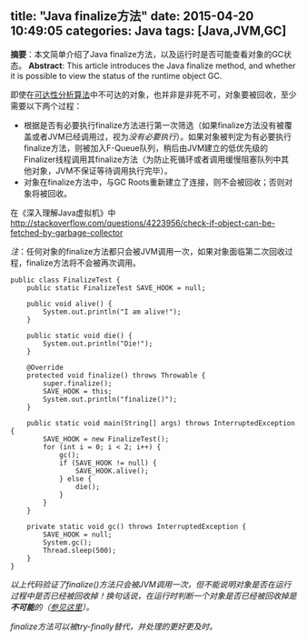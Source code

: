 title: "Java finalize方法"
date: 2015-04-20 10:49:05
categories: Java
tags: [Java,JVM,GC]
---
**摘要**：本文简单介绍了Java finalize方法，以及运行时是否可能查看对象的GC状态。
**Abstract**: This article introduces the Java finalize method, and whether it is possible to view the status of the runtime object GC.
<!-- more -->

即使在[可达性分析算法](/2015/04/20/java-gc-reference/)中不可达的对象，也并非是非死不可，对象要被回收，至少需要以下两个过程：
* 根据是否有必要执行finalize方法进行第一次筛选（如果finalize方法没有被覆盖或者JVM已经调用过，视为*没有必要执行*）。如果对象被判定为有必要执行finalize方法，则被加入F-Queue队列，稍后由JVM建立的低优先级的Finalizer线程调用其finalize方法（为防止死循环或者调用缓慢阻塞队列中其他对象，JVM不保证等待调用执行完毕）。
* 对象在finalize方法中，与GC Roots重新建立了连接，则不会被回收；否则对象将被回收。

在《深入理解Java虚拟机》中
http://stackoverflow.com/questions/4223956/check-if-object-can-be-fetched-by-garbage-collector

*注*：任何对象的finalize方法都只会被JVM调用一次，如果对象面临第二次回收过程，finalize方法将不会被再次调用。

    public class FinalizeTest {
        public static FinalizeTest SAVE_HOOK = null;
    
        public void alive() {
            System.out.println("I am alive!");
        }
    
        public static void die() {
            System.out.println("Die!");
        }
    
        @Override
        protected void finalize() throws Throwable {
            super.finalize();
            SAVE_HOOK = this;
            System.out.println("finalize()");
        }
    
        public static void main(String[] args) throws InterruptedException {
            SAVE_HOOK = new FinalizeTest();
            for (int i = 0; i < 2; i++) {
                gc();
                if (SAVE_HOOK != null) {
                    SAVE_HOOK.alive();
                } else {
                    die();
                }
            }
        }
    
        private static void gc() throws InterruptedException {
            SAVE_HOOK = null;
            System.gc();
            Thread.sleep(500);
        }
    }
    
*以上代码验证了finalize()方法只会被JVM调用一次，但不能说明对象是否在运行过程中是否已经被回收掉！换句话说，在运行时判断一个对象是否已经被回收掉是**不可能**的（[参见这里](http://stackoverflow.com/questions/4223956/check-if-object-can-be-fetched-by-garbage-collector)）。*

*finalize方法可以被try-finally替代，并处理的更好更及时。*